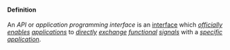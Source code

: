 #### Definition

An *API* or *application programming interface* is an [interface](https://github.com/gcassel/Modular-Organization-Terminology/blob/master/terms/interface.md) which *[officially](https://github.com/gcassel/Modular-Organization-Terminology/blob/master/terms/official.md) [enables](https://github.com/gcassel/Modular-Organization-Terminology/blob/master/terms/enable.md) [applications](https://github.com/gcassel/Modular-Organization-Terminology/blob/master/terms/application.md)* to *[directly](https://github.com/gcassel/Modular-Organization-Terminology/blob/master/terms/direct.md) [exchange](https://github.com/gcassel/Modular-Organization-Terminology/blob/master/terms/exchange.md) [functional](https://github.com/gcassel/Modular-Organization-Terminology/blob/master/terms/function.md) [signals](https://github.com/gcassel/Modular-Organization-Terminology/blob/master/terms/signal.md)* with a *[specific](https://github.com/gcassel/Modular-Organization-Terminology/blob/master/terms/specific.md) [application](https://github.com/gcassel/Modular-Organization-Terminology/blob/master/terms/application.md)*.
